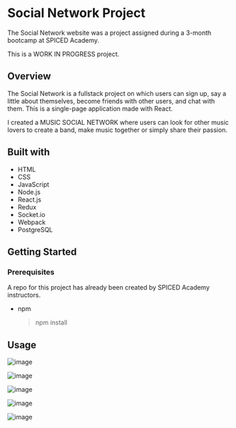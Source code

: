 # Social Network Project

The Social Network website was a project assigned during a 3-month bootcamp at SPICED Academy.

This is a WORK IN PROGRESS project.

## Overview

The Social Network is a fullstack project on which users can sign up, say a little about themselves, become friends with other users, and chat with them. This is a single-page application made with React.

I created a MUSIC SOCIAL NETWORK where users can look for other music lovers to create a band, make music together or simply share their passion.

## Built with

-   HTML
-   CSS
-   JavaScript
-   Node.js
-   React.js
-   Redux
-   Socket.io
-   Webpack
-   PostgreSQL

## Getting Started

### Prerequisites

A repo for this project has already been created by SPICED Academy instructors.

-   npm
    > npm install

## Usage
![image](https://user-images.githubusercontent.com/71400566/111637744-05929b80-87fa-11eb-9238-b0eb496bbbbd.png)

![image](https://user-images.githubusercontent.com/71400566/111638288-789c1200-87fa-11eb-86e3-9cadc9f12d5f.png)

![image](https://user-images.githubusercontent.com/71400566/111637879-1e9b4c80-87fa-11eb-87a8-9485d190ffd0.png)

![image](https://user-images.githubusercontent.com/71400566/111638011-38d52a80-87fa-11eb-9749-24fab15051de.png)

![image](https://user-images.githubusercontent.com/71400566/111638667-d7618b80-87fa-11eb-910b-a512dfae5966.png)
